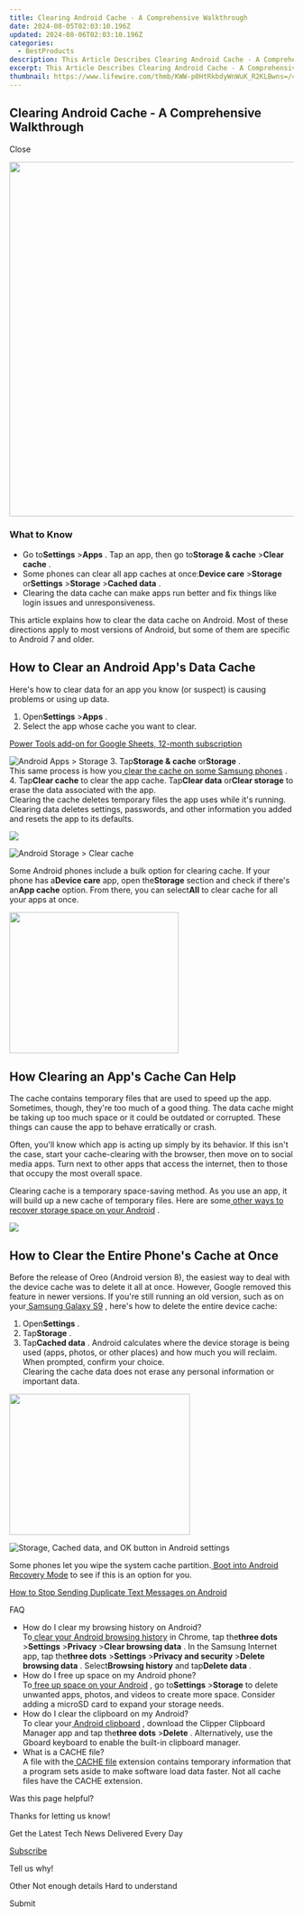 ```yaml
---
title: Clearing Android Cache - A Comprehensive Walkthrough
date: 2024-08-05T02:03:10.196Z
updated: 2024-08-06T02:03:10.196Z
categories:
  - BestProducts
description: This Article Describes Clearing Android Cache - A Comprehensive Walkthrough
excerpt: This Article Describes Clearing Android Cache - A Comprehensive Walkthrough
thumbnail: https://www.lifewire.com/thmb/KWW-p0HtRkbdyWnWuK_R2KLBwns=/400x300/filters:no_upscale():max_bytes(150000):strip_icc():format(webp)/clear-cache-android-4157780-55ce5e759e524ac6a17caa6472bbb57f.png
---
```


## Clearing Android Cache - A Comprehensive Walkthrough

Close 

<!-- affiliate ads begin -->
<a href="https://thefitville.pxf.io/c/5597632/1526796/15852" target="_top" id="1526796"><img src="//a.impactradius-go.com/display-ad/15852-1526796" border="0" alt="" width="1200" height="628"/></a><img height="0" width="0" src="https://imp.pxf.io/i/5597632/1526796/15852" style="position:absolute;visibility:hidden;" border="0" />
<!-- affiliate ads end -->
###  What to Know

* Go to**Settings** \>**Apps** . Tap an app, then go to**Storage & cache** \>**Clear cache** .
* Some phones can clear all app caches at once:**Device care** \>**Storage** or**Settings** \>**Storage** \>**Cached data** .
* Clearing the data cache can make apps run better and fix things like login issues and unresponsiveness.

 This article explains how to clear the data cache on Android. Most of these directions apply to most versions of Android, but some of them are specific to Android 7 and older.

##  How to Clear an Android App's Data Cache 

 Here's how to clear data for an app you know (or suspect) is causing problems or using up data.

1. Open**Settings** \>**Apps** .
2. Select the app whose cache you want to clear.  
<!-- affiliate ads begin -->
<a href="https://secure.2checkout.com/order/checkout.php?PRODS=4721564&QTY=1&AFFILIATE=108875&CART=1">Power Tools add-on for Google Sheets, 12-month subscription</a>
<!-- affiliate ads end -->
![Android Apps > Storage](https://www.lifewire.com/thmb/aZrdrlP8Xf08HWaxCVNw1-qJ4Jc=/1500x0/filters:no_upscale():max_bytes(150000):strip_icc():format(webp)/androidappsstorage-8c8403dc021945c697d0623a1aaf2537.jpg)
3. Tap**Storage & cache** or**Storage** .  
 This same process is how you[ clear the cache on some Samsung phones](https://www.lifewire.com/clear-cache-on-samsung-s10-5182265) .
4. Tap**Clear cache** to clear the app cache. Tap**Clear data** or**Clear storage** to erase the data associated with the app.  
 Clearing the cache deletes temporary files the app uses while it's running. Clearing data deletes settings, passwords, and other information you added and resets the app to its defaults.  
<!-- affiliate ads begin -->
<a href="https://shop.copernic.com/order/checkout.php?PRODS=41033101&QTY=1&AFFILIATE=108875&CART=1"><img src="https://secure.2checkout.com/images/merchant/8d30aa96e72440759f74bd2306c1fa3d/Copernic-2023-Affiliate-728x90-Elite.png" border="0"></a>
<!-- affiliate ads end -->
![Android Storage > Clear cache](https://www.lifewire.com/thmb/-BUsQkMs7wTk7uyTpyi1eSfqYXw=/1500x0/filters:no_upscale():max_bytes(150000):strip_icc():format(webp)/androidstorageclearcache-4516ee32b5214d958c507e27c2872506.jpg)

 Some Android phones include a bulk option for clearing cache. If your phone has a**Device care** app, open the**Storage** section and check if there's an**App cache** option. From there, you can select**All** to clear cache for all your apps at once.

<!-- affiliate ads begin -->
<a href="https://imp.i357552.net/c/5597632/863039/11832" target="_top" id="863039"><img src="//a.impactradius-go.com/display-ad/11832-863039" border="0" alt="" width="300" height="250"/></a>
<!-- affiliate ads end -->
##  How Clearing an App's Cache Can Help 

 The cache contains temporary files that are used to speed up the app. Sometimes, though, they're too much of a good thing. The data cache might be taking up too much space or it could be outdated or corrupted. These things can cause the app to behave erratically or crash.

 Often, you'll know which app is acting up simply by its behavior. If this isn't the case, start your cache-clearing with the browser, then move on to social media apps. Turn next to other apps that access the internet, then to those that occupy the most overall space.

 Clearing cache is a temporary space-saving method. As you use an app, it will build up a new cache of temporary files. Here are some[ other ways to recover storage space on your Android](https://www.lifewire.com/free-up-space-on-android-5101088) .

<!-- affiliate ads begin -->
<a href="https://store.massmailsoftware.com/order/checkout.php?PRODS=1300375&QTY=1&AFFILIATE=108875&CART=1"><img src="https://secure.avangate.com/images/merchant/dc87c13749315c7217cdc4ac692e704c/banera_for_partners-15_%281%29.jpg" border="0"></a>
<!-- affiliate ads end -->
##  How to Clear the Entire Phone's Cache at Once 

 Before the release of Oreo (Android version 8), the easiest way to deal with the device cache was to delete it all at once. However, Google removed this feature in newer versions. If you're still running an old version, such as on your[ Samsung Galaxy S9](https://www.lifewire.com/clear-cache-on-samsung-s9-5179456) , here's how to delete the entire device cache:

1. Open**Settings** .
2. Tap**Storage** .
3. Tap**Cached data** . Android calculates where the device storage is being used (apps, photos, or other places) and how much you will reclaim. When prompted, confirm your choice.  
 Clearing the cache data does not erase any personal information or important data.  
<!-- affiliate ads begin -->
<a href="https://zonlipartnershipprogram.pxf.io/c/5597632/1821134/17882" target="_top" id="1821134"><img src="//a.impactradius-go.com/display-ad/17882-1821134" border="0" alt="" width="320" height="250"/></a><img height="0" width="0" src="https://imp.pxf.io/i/5597632/1821134/17882" style="position:absolute;visibility:hidden;" border="0" />
<!-- affiliate ads end -->
![Storage, Cached data, and OK button in Android settings](https://www.lifewire.com/thmb/LVU6gJtenmaRH_MJMHjwpOAKoQ0=/1500x0/filters:no_upscale():max_bytes(150000):strip_icc():format(webp)/001_clear-cache-android-4157780-2d6176cbf37848c5a4fa7e497db20ab1.jpg)

 Some phones let you wipe the system cache partition.[ Boot into Android Recovery Mode](https://www.lifewire.com/use-android-recovery-mode-7109841) to see if this is an option for you.

[  How to Stop Sending Duplicate Text Messages on Android ](https://www.lifewire.com/fix-duplicate-texts-on-android-6361382) 

 FAQ

* How do I clear my browsing history on Android?  
 To[ clear your Android browsing history](https://www.lifewire.com/delete-search-history-on-android-web-browsers-4176226) in Chrome, tap the**three dots** \>**Settings** \>**Privacy** \>**Clear browsing data** . In the Samsung Internet app, tap the**three dots** \>**Settings** \>**Privacy and security** \>**Delete browsing data** . Select**Browsing history** and tap**Delete data** .
* How do I free up space on my Android phone?  
 To[ free up space on your Android](https://www.lifewire.com/free-up-space-on-phone-5187263) , go to**Settings** \>**Storage** to delete unwanted apps, photos, and videos to create more space. Consider adding a microSD card to expand your storage needs.
* How do I clear the clipboard on my Android?  
 To clear your[ Android clipboard](https://www.lifewire.com/using-the-clipboard-on-android-phones-4766586) , download the Clipper Clipboard Manager app and tap the**three dots** \>**Delete** . Alternatively, use the Gboard keyboard to enable the built-in clipboard manager.
* What is a CACHE file?  
 A file with the[ CACHE file](https://www.lifewire.com/cache-file-2620119) extension contains temporary information that a program sets aside to make software load data faster. Not all cache files have the CACHE extension.

Was this page helpful?

Thanks for letting us know!

 Get the Latest Tech News Delivered Every Day

[ Subscribe ](https://www.lifewire.com/#) 

Tell us why!

 Other  Not enough details  Hard to understand 

 Submit 

<ins class="adsbygoogle"
     style="display:block"
     data-ad-format="autorelaxed"
     data-ad-client="ca-pub-7571918770474297"
     data-ad-slot="1223367746"></ins>



<ins class="adsbygoogle"
     style="display:block"
     data-ad-client="ca-pub-7571918770474297"
     data-ad-slot="8358498916"
     data-ad-format="auto"
     data-full-width-responsive="true"></ins>
